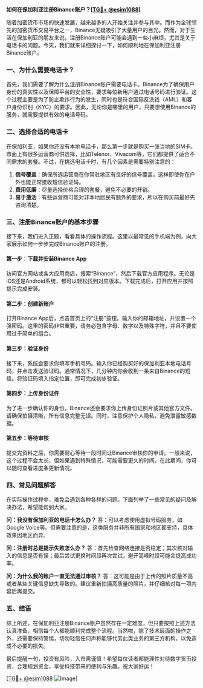 **如何在保加利亚注册Binance账户？[[TG💪+ @esim1088](https://t.me/s/esim1088)]**

随着加密货币市场的快速发展，越来越多的人开始关注并参与其中。而作为全球领先的加密货币交易平台之一，Binance无疑吸引了大量用户的目光。然而，对于生活在保加利亚的朋友来说，注册Binance账户可能会遇到一些小麻烦，尤其是关于电话卡的问题。今天，我们就来详细探讨一下，如何顺利地在保加利亚注册Binance账户。

### 一、为什么需要电话卡？

首先，我们需要了解为什么注册Binance账户需要电话卡。Binance为了确保用户身份的真实性以及保障平台的安全性，要求每位新用户通过电话号码进行验证。这个过程主要是为了防止欺诈行为的发生，同时也是符合国际反洗钱（AML）和客户身份识别（KYC）的要求。因此，无论你是哪里的用户，只要想使用Binance的服务，就需要提供有效的电话号码。

### 二、选择合适的电话卡

在保加利亚，如果你还没有本地电话卡，那么第一步就是购买一张当地的SIM卡。市面上有很多运营商可供选择，比如Telenor、Vivacom等，它们都提供了适合不同需求的套餐。不过，在挑选电话卡时，有几个因素是需要特别注意的：

1. **信号覆盖**：确保所选运营商在你常驻地区有良好的信号覆盖，这样即使你在户外也能正常接收短信验证码。
2. **费用低廉**：尽量选择价格合理的套餐，避免不必要的开销。
3. **易于激活**：有些运营商可能对非本地居民有额外的要求，所以在购买前最好先咨询清楚。

### 三、注册Binance账户的基本步骤

接下来，我们进入正题，看看具体的操作流程。这里以最常见的手机端为例，向大家展示如何一步步完成Binance账户的注册。

#### 第一步：下载并安装Binance App

访问官方网站或各大应用商店，搜索“Binance”，然后下载官方应用程序。无论是iOS还是Android系统，都可以轻松找到对应版本。下载完成后，打开应用并按照提示完成安装。

#### 第二步：创建新账户

打开Binance App后，点击首页上的“注册”按钮。输入你的邮箱地址，并设置一个强密码。这里的密码非常重要，请务必包含字母、数字以及特殊字符，并且不要使用过于简单的组合。

#### 第三步：验证身份

接下来，系统会要求你填写手机号码。输入你已经购买好的保加利亚本地电话号码，并点击发送验证码。通常情况下，几分钟内你会收到一条来自Binance的短信。将验证码填入指定位置，即可完成初步验证。

#### 第四步：上传身份证件

为了进一步确认你的身份，Binance还会要求你上传身份证照片或其他官方文件。请确保拍摄清晰，所有信息完整无误。同时，注意保护个人隐私，避免泄露敏感数据。

#### 第五步：等待审核

提交完资料之后，你需要耐心等待一段时间让Binance审核你的申请。一般来说，这个过程不会太长，但如果遇到特殊情况，可能需要更久的时间。在此期间，你可以随时查看进度条更新情况。

### 四、常见问题解答

在实际操作过程中，难免会遇到各种各样的问题。下面列举了一些常见的疑问及解决办法，希望能帮到大家。

**问：我没有保加利亚的电话卡怎么办？**
答：可以考虑使用虚拟号码服务，如Google Voice等。但需要注意的是，这类服务并非所有国家和地区都支持，具体效果因地区而异。

**问：注册时总是提示失败怎么办？**
答：首先检查网络连接是否稳定；其次核对输入的信息是否有误；最后尝试更换时间段再次尝试，避开高峰时段可能会提高成功率。

**问：为什么我的账户一直无法通过审核？**
答：这可能是由于上传的照片质量不高或者某些关键信息缺失导致的。建议重新拍摄高质量的照片，并仔细核对每一项内容后再提交。

### 五、结语

综上所述，在保加利亚注册Binance账户虽然存在一定难度，但只要按照上述方法认真准备，相信每个人都能顺利完成整个流程。当然啦，除了技术层面的操作之外，还需要保持警惕，切勿轻信任何声称能够代劳此类业务的第三方机构，以免造成不必要的损失。

最后提醒一句，投资有风险，入市需谨慎！希望每位读者都能理性对待数字货币投资，合理规划资金，享受科技带来的便利与乐趣。祝大家好运！

[[TG💪+ @esim1088](https://t.me/s/esim1088) ![Image](https://i.postimg.cc/4NQfJmqS/Snipaste-2025-05-13-00-14-12.png)]